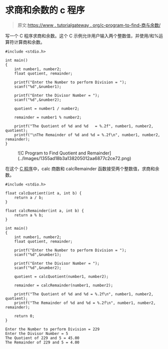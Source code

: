 # 求商和余数的 c 程序

> 原文:[https://www . tutorialgateway . org/c-program-to-find-商与余数/](https://www.tutorialgateway.org/c-program-to-find-quotient-and-remainder/)

写一个 C 程序求商和余数。这个 C 示例允许用户输入两个整数值，并使用/和%运算符计算商和余数。

```
#include <stdio.h>

int main()
{
    int number1, number2;
    float quotient, remainder;

    printf("Enter the Number to perform Division = ");
    scanf("%d",&number1);

    printf("Enter the Divisor Number = ");
    scanf("%d",&number2);

    quotient = number1 / number2;

    remainder = number1 % number2;

    printf("The Quotient of %d and %d   = %.2f", number1, number2, quotient); 
    printf("\nThe Remainder of %d and %d = %.2f\n", number1, number2, remainder);
}
```

<figure class="wp-block-image size-large">![C Program to Find Quotient and Remainder](../Images/1355ad18b3a138205012aa6877c2ce72.png)</figure>

在这个 [C 程序](https://www.tutorialgateway.org/c-programming-examples/)中，calc 商数和 calcRemainder 函数接受两个整数值，求商和余数。

```
#include <stdio.h>

float calcQuotient(int a, int b) {
    return a / b;
}

float calcRemainder(int a, int b) {
    return a % b;
}

int main()
{
    int number1, number2;
    float quotient, remainder;

    printf("Enter the Number to perform Division = ");
    scanf("%d",&number1);

    printf("Enter the Divisor Number = ");
    scanf("%d",&number2);

    quotient = calcQuotient(number1, number2);

    remainder = calcRemainder(number1, number2);

    printf("The Quotient of %d and %d = %.2f\n", number1, number2, quotient); 
    printf("The Remainder of %d and %d = %.2f\n", number1, number2, remainder);

    return 0;
}
```

```
Enter the Number to perform Division = 229
Enter the Divisor Number = 5
The Quotient of 229 and 5 = 45.00
The Remainder of 229 and 5 = 4.00
```